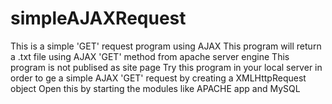 # simpleAJAXRequest
This is a simple 'GET' request program using AJAX
This program will return a .txt file using AJAX 'GET' method from apache server engine
This program is not publised as site page
Try this program in your local server in order to ge a simple AJAX 'GET' request by creating a XMLHttpRequest object
Open this by starting the modules like APACHE app and MySQL

